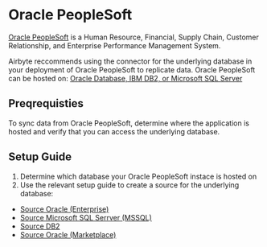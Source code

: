 # Oracle PeopleSoft

[Oracle PeopleSoft](https://www.oracle.com/applications/peoplesoft/) is a Human Resource, Financial, Supply Chain, Customer Relationship, and Enterprise Performance Management System.

Airbyte reccommends using the connector for the underlying database in your deployment of Oracle PeopleSoft to replicate data. 
Oracle PeopleSoft can be hosted on: [Oracle Database, IBM DB2, or Microsoft SQL Server](https://docs.oracle.com/cd/E92519_02/pt856pbr3/eng/pt/tgst/task_PeopleSoftDatabase-827f35.html)

## Preqrequisties

To sync data from Oracle PeopleSoft, determine where the application is hosted and verify that you can access the underlying database.

## Setup Guide

1. Determine which database your Oracle PeopleSoft instace is hosted on
2. Use the relevant setup guide to create a source for the underlying database:

- [Source Oracle (Enterprise)](https://docs.airbyte.com/integrations/enterprise-connectors/source-oracle-enterprise)
- [Source Microsoft SQL Serrver (MSSQL)](https://docs.airbyte.com/integrations/sources/mssql#microsoft-sql-server-mssql)
- [Source DB2](https://docs.airbyte.com/integrations/enterprise-connectors/source-db2)
- [Source Oracle (Marketplace)](https://docs.airbyte.com/integrations/sources/oracle)
  
